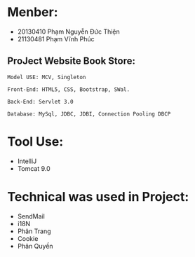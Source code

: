 
# Menber:
  + 20130410 Phạm Nguyễn Đức Thiện
  + 21130481 Phạm Vĩnh Phúc

## ProJect Website Book Store: 
    Model USE: MCV, Singleton

    Front-End: HTML5, CSS, Bootstrap, SWal.

    Back-End: Servlet 3.0

    Database: MySql, JDBC, JDBI, Connection Pooling DBCP
    
# Tool Use:
  + IntelliJ 
  + Tomcat 9.0

# Technical was used in Project:
  + SendMail
  + i18N
  + Phân Trang
  + Cookie
  + Phân Quyền
 

